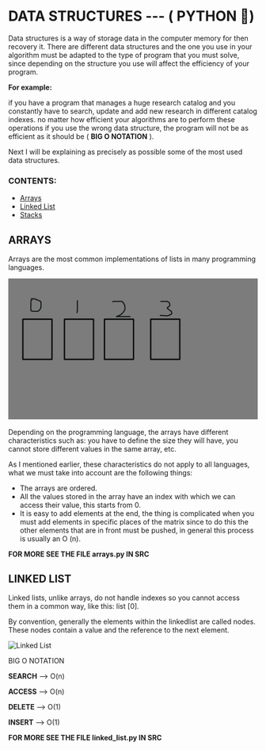 # DATA STRUCTURES --- ( PYTHON 🐍)

Data structures is a way of storage data in the computer memory for then recovery it. There are different data structures and the one you use in your algorithm must be adapted to the type of program that you must solve, since depending on the structure you use will affect the efficiency of your program.


**For example:** 

if you have a program that manages a huge research catalog and you constantly have to search, update and add new research in different catalog indexes. no matter how efficient your algorithms are to perform these operations if you use the wrong data structure, the program will not be as efficient as it should be ( **BIG O NOTATION** ).


Next I will be explaining as precisely as possible some of the most used data structures.


### CONTENTS:

* [Arrays](#ARRAYS)
* [Linked List](#LINKED)
* [Stacks](#STACKS)



## ARRAYS

Arrays are the most common implementations of lists in many programming languages.


![arrays](./screenshots/arrays.png)


Depending on the programming language, the arrays have different characteristics such as: you have to define the size they will have, you cannot store different values in the same array, etc.

As I mentioned earlier, these characteristics do not apply to all languages, what we must take into account are the following things:

* The arrays are ordered.
* All the values stored in the array have an index with which we can access their value, this starts from 0.
* It is easy to add elements at the end, the thing is complicated when you must add elements in specific places of the matrix since to do this the other elements that are in front must be pushed, in general this process is usually an O (n).

**FOR MORE SEE THE FILE arrays.py IN SRC**



## LINKED LIST

Linked lists, unlike arrays, do not handle indexes so you cannot access them in a common way, like this: list [0].

By convention, generally the elements within the linkedlist are called nodes. These nodes contain a value and the reference to the next element.


![Linked List](https://i1.faceprep.in/Companies-1/types-of-linked-list.png)



BIG O NOTATION

**SEARCH** --> O(n)

**ACCESS** --> O(n)

**DELETE** --> O(1)

**INSERT** --> O(1)


**FOR MORE SEE THE FILE linked_list.py IN SRC**